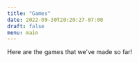 ```yaml
---
title: "Games"
date: 2022-09-30T20:20:27-07:00
draft: false
menu: main
---
```


Here are the games that we've made so far!